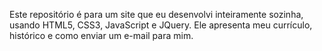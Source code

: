 Este repositório é para um site que eu desenvolvi inteiramente sozinha, usando HTML5, CSS3, JavaScript e JQuery. Ele apresenta meu currículo, histórico e como enviar um e-mail para mim.
